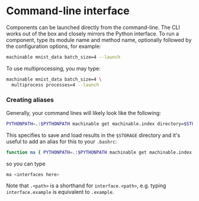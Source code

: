 
# Command-line interface

Components can be launched directly from the command-line. The CLI works out of the box and closely mirrors the Python interface. To run a component, type its module name and method name, optionally followed by the configuration options, for example:
```bash
machinable mnist_data batch_size=4 --launch
```
To use multiprocessing, you may type:
```bash
machinable mnist_data batch_size=4 \
  multiprocess processes=4 --launch
```

### Creating aliases

Generally, your command lines will likely look like the following:
```sh
PYTHONPATH=.:$PYTHONPATH machinable get machinable.index directory=$STORAGE <interfaces here>
```
This specifies to save and load results in the `$STORAGE` directory and it's useful to add an alias for this to your `.bashrc`:
```sh
function ma { PYTHONPATH=.:$PYTHONPATH machinable get machinable.index directory=$STORAGE "$@"; }
```
so you can type
```sh
ma <interfaces here>
```

Note that `.<path>` is a shorthand for `interface.<path>`, e.g. typing `interface.example` is equivalent to `.example`.

